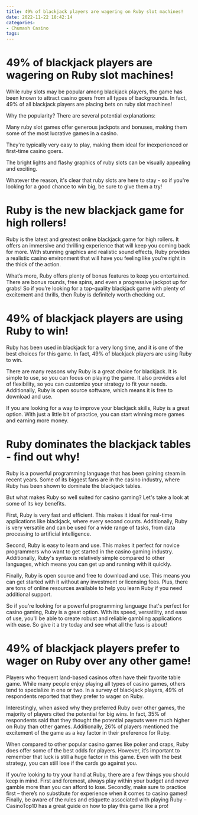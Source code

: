 ```yaml
---
title: 49% of blackjack players are wagering on Ruby slot machines!
date: 2022-11-22 18:42:14
categories:
- Chumash Casino
tags:
---
```



#  49% of blackjack players are wagering on Ruby slot machines!

While ruby slots may be popular among blackjack players, the game has been known to attract casino goers from all types of backgrounds. In fact, 49% of all blackjack players are placing bets on ruby slot machines!

Why the popularity? There are several potential explanations:

Many ruby slot games offer generous jackpots and bonuses, making them some of the most lucrative games in a casino.

They're typically very easy to play, making them ideal for inexperienced or first-time casino goers.

The bright lights and flashy graphics of ruby slots can be visually appealing and exciting.

Whatever the reason, it's clear that ruby slots are here to stay - so if you're looking for a good chance to win big, be sure to give them a try!

#  Ruby is the new blackjack game for high rollers!

Ruby is the latest and greatest online blackjack game for high rollers. It offers an immersive and thrilling experience that will keep you coming back for more. With stunning graphics and realistic sound effects, Ruby provides a realistic casino environment that will have you feeling like you’re right in the thick of the action.

What’s more, Ruby offers plenty of bonus features to keep you entertained. There are bonus rounds, free spins, and even a progressive jackpot up for grabs! So if you’re looking for a top-quality blackjack game with plenty of excitement and thrills, then Ruby is definitely worth checking out.

#  49% of blackjack players are using Ruby to win!

Ruby has been used in blackjack for a very long time, and it is one of the best choices for this game. In fact, 49% of blackjack players are using Ruby to win.

There are many reasons why Ruby is a great choice for blackjack. It is simple to use, so you can focus on playing the game. It also provides a lot of flexibility, so you can customize your strategy to fit your needs. Additionally, Ruby is open source software, which means it is free to download and use.

If you are looking for a way to improve your blackjack skills, Ruby is a great option. With just a little bit of practice, you can start winning more games and earning more money.

#  Ruby dominates the blackjack tables - find out why! 

Ruby is a powerful programming language that has been gaining steam in recent years. Some of its biggest fans are in the casino industry, where Ruby has been shown to dominate the blackjack tables.

But what makes Ruby so well suited for casino gaming? Let's take a look at some of its key benefits.

First, Ruby is very fast and efficient. This makes it ideal for real-time applications like blackjack, where every second counts. Additionally, Ruby is very versatile and can be used for a wide range of tasks, from data processing to artificial intelligence.

Second, Ruby is easy to learn and use. This makes it perfect for novice programmers who want to get started in the casino gaming industry. Additionally, Ruby's syntax is relatively simple compared to other languages, which means you can get up and running with it quickly.

Finally, Ruby is open source and free to download and use. This means you can get started with it without any investment or licensing fees. Plus, there are tons of online resources available to help you learn Ruby if you need additional support.

So if you're looking for a powerful programming language that's perfect for casino gaming, Ruby is a great option. With its speed, versatility, and ease of use, you'll be able to create robust and reliable gambling applications with ease. So give it a try today and see what all the fuss is about!

#  49% of blackjack players prefer to wager on Ruby over any other game!

Players who frequent land-based casinos often have their favorite table game. While many people enjoy playing all types of casino games, others tend to specialize in one or two. In a survey of blackjack players, 49% of respondents reported that they prefer to wager on Ruby.

Interestingly, when asked why they preferred Ruby over other games, the majority of players cited the potential for big wins. In fact, 35% of respondents said that they thought the potential payouts were much higher on Ruby than other games. Additionally, 26% of players mentioned the excitement of the game as a key factor in their preference for Ruby.

When compared to other popular casino games like poker and craps, Ruby does offer some of the best odds for players. However, it’s important to remember that luck is still a huge factor in this game. Even with the best strategy, you can still lose if the cards go against you.

If you’re looking to try your hand at Ruby, there are a few things you should keep in mind. First and foremost, always play within your budget and never gamble more than you can afford to lose. Secondly, make sure to practice first – there’s no substitute for experience when it comes to casino games! Finally, be aware of the rules and etiquette associated with playing Ruby – CasinoTop10 has a great guide on how to play this game like a pro!